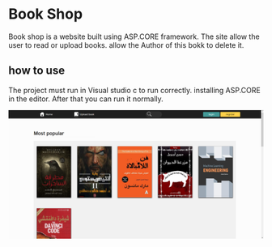 # Book Shop 
Book shop is a website built using ASP.CORE framework. The site allow the user to read or upload books.  allow the Author of this bokk to delete it.

## how to use
The project must run in Visual studio c to run correctly. installing ASP.CORE in the editor. After that you can run it normally.

<img src='assets/homepage.png' />